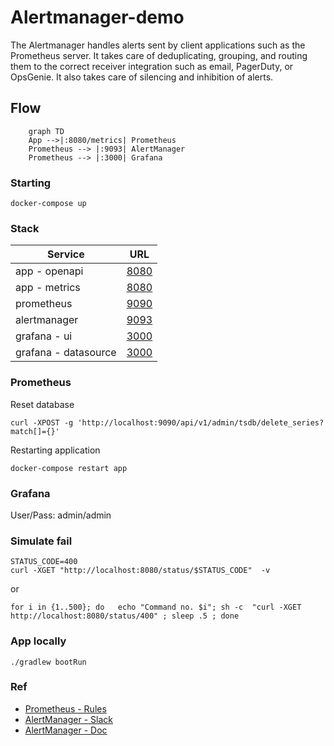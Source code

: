 # Alertmanager-demo

The Alertmanager handles alerts sent by client applications such as the Prometheus server. It takes care of deduplicating, grouping, and routing them to the correct receiver integration such as email, PagerDuty, or OpsGenie. It also takes care of silencing and inhibition of alerts.

## Flow

```mermaid
    graph TD
    App -->|:8080/metrics| Prometheus
    Prometheus --> |:9093| AlertManager
    Prometheus --> |:3000| Grafana
```

### Starting

```
docker-compose up
```

### Stack

| Service              | URL                                                |
|----------------------|----------------------------------------------------|
| app - openapi        | [8080](http://localhost:8080/swagger-ui.html)      |
| app - metrics        | [8080](http://localhost:8080/actuator/prometheus) |
| prometheus           | [9090](http://localhost:9090)                      |
| alertmanager         | [9093](http://localhost:9093)                      |
| grafana - ui         | [3000](http://localhost:3000)                      |
| grafana - datasource | [3000](http://localhost:3000/api/datasources)      |

### Prometheus

Reset database

```
curl -XPOST -g 'http://localhost:9090/api/v1/admin/tsdb/delete_series?match[]={}'
```

Restarting application

```
docker-compose restart app
```

### Grafana

User/Pass: admin/admin


### Simulate fail

```
STATUS_CODE=400
curl -XGET "http://localhost:8080/status/$STATUS_CODE"  -v
```

or

```
for i in {1..500}; do   echo "Command no. $i"; sh -c  "curl -XGET http://localhost:8080/status/400" ; sleep .5 ; done
```


### App locally

```
./gradlew bootRun
```

### Ref

* [Prometheus - Rules](https://awesome-prometheus-alerts.grep.to/rules.html)
* [AlertManager - Slack](https://api.slack.com/messaging/webhooks)
* [AlertManager - Doc](https://prometheus.io/docs/alerting/latest/alertmanager/)